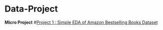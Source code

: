 # Data-Project

**Micro Project**
#[Project 1 :  Simple EDA of Amazon Bestselling Books Dataset](https://github.com/lilyacc/Data-Project/blob/main/Amazon%20Bestselling%20Books%20EDA.ipynb)
